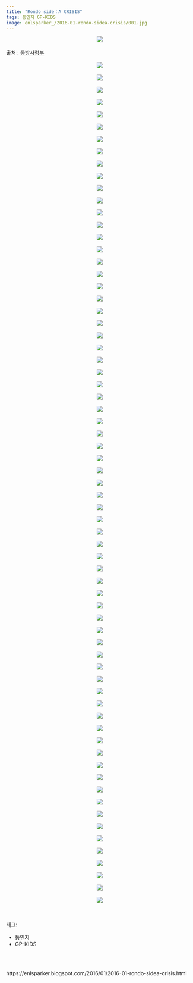 ```yaml
---
title: "Rondo side：A CRISIS"
tags: 동인지 GP-KIDS
image: enlsparker_/2016-01-rondo-sidea-crisis/001.jpg
---
```

<div class="article">
<div class="post-body entry-content" id="post-body-8533464716206979579" itemprop="description articleBody">
<div class="separator" style="clear: both; text-align: center;">
<img src="{{ site.nasurl }}/enlsparker_/2016-01-rondo-sidea-crisis/001.jpg"/></div>
<a name="more"></a><br/>
출처 : <a href="http://cafe.naver.com/touhouheadquarters">동방사령부</a><br/>
<br/>
<div class="separator" style="clear: both; text-align: center;">
<img src="{{ site.nasurl }}/enlsparker_/2016-01-rondo-sidea-crisis/002.jpg"/></div>
<br/>
<div class="separator" style="clear: both; text-align: center;">
<img src="{{ site.nasurl }}/enlsparker_/2016-01-rondo-sidea-crisis/003.jpg"/></div>
<br/>
<div class="separator" style="clear: both; text-align: center;">
<img src="{{ site.nasurl }}/enlsparker_/2016-01-rondo-sidea-crisis/004.jpg"/></div>
<br/>
<div class="separator" style="clear: both; text-align: center;">
<img src="{{ site.nasurl }}/enlsparker_/2016-01-rondo-sidea-crisis/005.jpg"/></div>
<br/>
<div class="separator" style="clear: both; text-align: center;">
<img src="{{ site.nasurl }}/enlsparker_/2016-01-rondo-sidea-crisis/006.jpg"/></div>
<br/>
<div class="separator" style="clear: both; text-align: center;">
<img src="{{ site.nasurl }}/enlsparker_/2016-01-rondo-sidea-crisis/007.jpg"/></div>
<br/>
<div class="separator" style="clear: both; text-align: center;">
<img src="{{ site.nasurl }}/enlsparker_/2016-01-rondo-sidea-crisis/008.jpg"/></div>
<br/>
<div class="separator" style="clear: both; text-align: center;">
<img src="{{ site.nasurl }}/enlsparker_/2016-01-rondo-sidea-crisis/009.jpg"/></div>
<br/>
<div class="separator" style="clear: both; text-align: center;">
<img src="{{ site.nasurl }}/enlsparker_/2016-01-rondo-sidea-crisis/010.jpg"/></div>
<br/>
<div class="separator" style="clear: both; text-align: center;">
<img src="{{ site.nasurl }}/enlsparker_/2016-01-rondo-sidea-crisis/011.jpg"/></div>
<br/>
<div class="separator" style="clear: both; text-align: center;">
<img src="{{ site.nasurl }}/enlsparker_/2016-01-rondo-sidea-crisis/012.jpg"/></div>
<br/>
<div class="separator" style="clear: both; text-align: center;">
<img src="{{ site.nasurl }}/enlsparker_/2016-01-rondo-sidea-crisis/013.jpg"/></div>
<br/>
<div class="separator" style="clear: both; text-align: center;">
<img src="{{ site.nasurl }}/enlsparker_/2016-01-rondo-sidea-crisis/014.jpg"/></div>
<br/>
<div class="separator" style="clear: both; text-align: center;">
<img src="{{ site.nasurl }}/enlsparker_/2016-01-rondo-sidea-crisis/015.jpg"/></div>
<br/>
<div class="separator" style="clear: both; text-align: center;">
<img src="{{ site.nasurl }}/enlsparker_/2016-01-rondo-sidea-crisis/016.jpg"/></div>
<br/>
<div class="separator" style="clear: both; text-align: center;">
<img src="{{ site.nasurl }}/enlsparker_/2016-01-rondo-sidea-crisis/017.jpg"/></div>
<br/>
<div class="separator" style="clear: both; text-align: center;">
<img src="{{ site.nasurl }}/enlsparker_/2016-01-rondo-sidea-crisis/018.jpg"/></div>
<br/>
<div class="separator" style="clear: both; text-align: center;">
<img src="{{ site.nasurl }}/enlsparker_/2016-01-rondo-sidea-crisis/019.jpg"/></div>
<br/>
<div class="separator" style="clear: both; text-align: center;">
<img src="{{ site.nasurl }}/enlsparker_/2016-01-rondo-sidea-crisis/020.jpg"/></div>
<br/>
<div class="separator" style="clear: both; text-align: center;">
<img src="{{ site.nasurl }}/enlsparker_/2016-01-rondo-sidea-crisis/021.jpg"/></div>
<br/>
<div class="separator" style="clear: both; text-align: center;">
<img src="{{ site.nasurl }}/enlsparker_/2016-01-rondo-sidea-crisis/022.jpg"/></div>
<br/>
<div class="separator" style="clear: both; text-align: center;">
<img src="{{ site.nasurl }}/enlsparker_/2016-01-rondo-sidea-crisis/023.jpg"/></div>
<br/>
<div class="separator" style="clear: both; text-align: center;">
<img src="{{ site.nasurl }}/enlsparker_/2016-01-rondo-sidea-crisis/024.jpg"/></div>
<br/>
<div class="separator" style="clear: both; text-align: center;">
<img src="{{ site.nasurl }}/enlsparker_/2016-01-rondo-sidea-crisis/025.jpg"/></div>
<br/>
<div class="separator" style="clear: both; text-align: center;">
<img src="{{ site.nasurl }}/enlsparker_/2016-01-rondo-sidea-crisis/026.jpg"/></div>
<br/>
<div class="separator" style="clear: both; text-align: center;">
<img src="{{ site.nasurl }}/enlsparker_/2016-01-rondo-sidea-crisis/027.jpg"/></div>
<br/>
<div class="separator" style="clear: both; text-align: center;">
<img src="{{ site.nasurl }}/enlsparker_/2016-01-rondo-sidea-crisis/028.jpg"/></div>
<br/>
<div class="separator" style="clear: both; text-align: center;">
<img src="{{ site.nasurl }}/enlsparker_/2016-01-rondo-sidea-crisis/029.jpg"/></div>
<br/>
<div class="separator" style="clear: both; text-align: center;">
<img src="{{ site.nasurl }}/enlsparker_/2016-01-rondo-sidea-crisis/030.jpg"/></div>
<br/>
<div class="separator" style="clear: both; text-align: center;">
<img src="{{ site.nasurl }}/enlsparker_/2016-01-rondo-sidea-crisis/031.jpg"/></div>
<br/>
<div class="separator" style="clear: both; text-align: center;">
<img src="{{ site.nasurl }}/enlsparker_/2016-01-rondo-sidea-crisis/032.jpg"/></div>
<br/>
<div class="separator" style="clear: both; text-align: center;">
<img src="{{ site.nasurl }}/enlsparker_/2016-01-rondo-sidea-crisis/033.jpg"/></div>
<br/>
<div class="separator" style="clear: both; text-align: center;">
<img src="{{ site.nasurl }}/enlsparker_/2016-01-rondo-sidea-crisis/034.jpg"/></div>
<br/>
<div class="separator" style="clear: both; text-align: center;">
<img src="{{ site.nasurl }}/enlsparker_/2016-01-rondo-sidea-crisis/035.jpg"/></div>
<br/>
<div class="separator" style="clear: both; text-align: center;">
<img src="{{ site.nasurl }}/enlsparker_/2016-01-rondo-sidea-crisis/036.jpg"/></div>
<br/>
<div class="separator" style="clear: both; text-align: center;">
<img src="{{ site.nasurl }}/enlsparker_/2016-01-rondo-sidea-crisis/037.jpg"/></div>
<br/>
<div class="separator" style="clear: both; text-align: center;">
<img src="{{ site.nasurl }}/enlsparker_/2016-01-rondo-sidea-crisis/038.jpg"/></div>
<br/>
<div class="separator" style="clear: both; text-align: center;">
<img src="{{ site.nasurl }}/enlsparker_/2016-01-rondo-sidea-crisis/039.jpg"/></div>
<br/>
<div class="separator" style="clear: both; text-align: center;">
<img src="{{ site.nasurl }}/enlsparker_/2016-01-rondo-sidea-crisis/040.jpg"/></div>
<br/>
<div class="separator" style="clear: both; text-align: center;">
<img src="{{ site.nasurl }}/enlsparker_/2016-01-rondo-sidea-crisis/041.jpg"/></div>
<br/>
<div class="separator" style="clear: both; text-align: center;">
<img src="{{ site.nasurl }}/enlsparker_/2016-01-rondo-sidea-crisis/042.jpg"/></div>
<br/>
<div class="separator" style="clear: both; text-align: center;">
<img src="{{ site.nasurl }}/enlsparker_/2016-01-rondo-sidea-crisis/043.jpg"/></div>
<br/>
<div class="separator" style="clear: both; text-align: center;">
<img src="{{ site.nasurl }}/enlsparker_/2016-01-rondo-sidea-crisis/044.jpg"/></div>
<br/>
<div class="separator" style="clear: both; text-align: center;">
<img src="{{ site.nasurl }}/enlsparker_/2016-01-rondo-sidea-crisis/045.jpg"/></div>
<br/>
<div class="separator" style="clear: both; text-align: center;">
<img src="{{ site.nasurl }}/enlsparker_/2016-01-rondo-sidea-crisis/046.jpg"/></div>
<br/>
<div class="separator" style="clear: both; text-align: center;">
<img src="{{ site.nasurl }}/enlsparker_/2016-01-rondo-sidea-crisis/047.jpg"/></div>
<br/>
<div class="separator" style="clear: both; text-align: center;">
<img src="{{ site.nasurl }}/enlsparker_/2016-01-rondo-sidea-crisis/048.jpg"/></div>
<br/>
<div class="separator" style="clear: both; text-align: center;">
<img src="{{ site.nasurl }}/enlsparker_/2016-01-rondo-sidea-crisis/049.jpg"/></div>
<br/>
<div class="separator" style="clear: both; text-align: center;">
<img src="{{ site.nasurl }}/enlsparker_/2016-01-rondo-sidea-crisis/050.jpg"/></div>
<br/>
<div class="separator" style="clear: both; text-align: center;">
<img src="{{ site.nasurl }}/enlsparker_/2016-01-rondo-sidea-crisis/051.jpg"/></div>
<br/>
<div class="separator" style="clear: both; text-align: center;">
<img src="{{ site.nasurl }}/enlsparker_/2016-01-rondo-sidea-crisis/052.jpg"/></div>
<br/>
<div class="separator" style="clear: both; text-align: center;">
<img src="{{ site.nasurl }}/enlsparker_/2016-01-rondo-sidea-crisis/053.jpg"/></div>
<br/>
<div class="separator" style="clear: both; text-align: center;">
<img src="{{ site.nasurl }}/enlsparker_/2016-01-rondo-sidea-crisis/054.jpg"/></div>
<br/>
<div class="separator" style="clear: both; text-align: center;">
<img src="{{ site.nasurl }}/enlsparker_/2016-01-rondo-sidea-crisis/055.jpg"/></div>
<br/>
<div class="separator" style="clear: both; text-align: center;">
<img src="{{ site.nasurl }}/enlsparker_/2016-01-rondo-sidea-crisis/056.jpg"/></div>
<br/>
<div class="separator" style="clear: both; text-align: center;">
<img src="{{ site.nasurl }}/enlsparker_/2016-01-rondo-sidea-crisis/057.jpg"/></div>
<br/>
<div class="separator" style="clear: both; text-align: center;">
<img src="{{ site.nasurl }}/enlsparker_/2016-01-rondo-sidea-crisis/058.jpg"/></div>
<br/>
<div class="separator" style="clear: both; text-align: center;">
<img src="{{ site.nasurl }}/enlsparker_/2016-01-rondo-sidea-crisis/059.jpg"/></div>
<br/>
<div class="separator" style="clear: both; text-align: center;">
<img src="{{ site.nasurl }}/enlsparker_/2016-01-rondo-sidea-crisis/060.jpg"/></div>
<br/>
<div class="separator" style="clear: both; text-align: center;">
<img src="{{ site.nasurl }}/enlsparker_/2016-01-rondo-sidea-crisis/061.jpg"/></div>
<br/>
<div class="separator" style="clear: both; text-align: center;">
<img src="{{ site.nasurl }}/enlsparker_/2016-01-rondo-sidea-crisis/062.jpg"/></div>
<br/>
<div class="separator" style="clear: both; text-align: center;">
<img src="{{ site.nasurl }}/enlsparker_/2016-01-rondo-sidea-crisis/063.jpg"/></div>
<br/>
<div class="separator" style="clear: both; text-align: center;">
<img src="{{ site.nasurl }}/enlsparker_/2016-01-rondo-sidea-crisis/064.jpg"/></div>
<br/>
<div class="separator" style="clear: both; text-align: center;">
<img src="{{ site.nasurl }}/enlsparker_/2016-01-rondo-sidea-crisis/065.jpg"/></div>
<br/>
<div class="separator" style="clear: both; text-align: center;">
<img src="{{ site.nasurl }}/enlsparker_/2016-01-rondo-sidea-crisis/066.jpg"/></div>
<br/>
<div class="separator" style="clear: both; text-align: center;">
<img src="{{ site.nasurl }}/enlsparker_/2016-01-rondo-sidea-crisis/067.jpg"/></div>
<br/>
<div class="separator" style="clear: both; text-align: center;">
<img src="{{ site.nasurl }}/enlsparker_/2016-01-rondo-sidea-crisis/068.jpg"/></div>
<br/>
<div class="separator" style="clear: both; text-align: center;">
<img src="{{ site.nasurl }}/enlsparker_/2016-01-rondo-sidea-crisis/069.jpg"/></div>
<br/>
<div class="separator" style="clear: both; text-align: center;">
<img src="{{ site.nasurl }}/enlsparker_/2016-01-rondo-sidea-crisis/070.jpg"/></div>
<br/>
<div style="clear: both;"></div>
</div></div><br/>
<div class="tagTrail">
<p>태그: </p>
<ul>
<li>동인지</li>
<li>GP-KIDS</li>
</ul>
</div><br/>

<br/>
<p id="refer">https://enlsparker.blogspot.com/2016/01/2016-01-rondo-sidea-crisis.html</p>
<br/>
